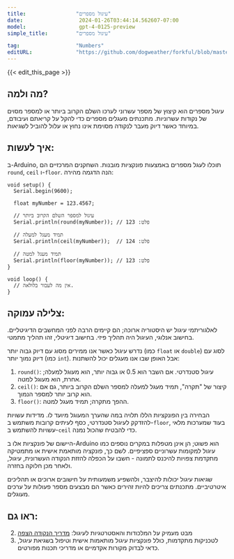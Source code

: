 ```yaml
---
title:                "עיגול מספרים"
date:                  2024-01-26T03:44:14.562607-07:00
model:                 gpt-4-0125-preview
simple_title:         "עיגול מספרים"

tag:                  "Numbers"
editURL:              "https://github.com/dogweather/forkful/blob/master/content/he/arduino/rounding-numbers.md"
---
```


{{< edit_this_page >}}

## מה ולמה?
עיגול מספרים הוא קיצוץ של מספר עשרוני לערכו השלם הקרוב ביותר או למספר מסוים של נקודות עשרוניות. מתכנתים מעגלים מספרים כדי להקל על קריאתם ועיבודם, במיוחד כאשר דיוק מעבר לנקודה מסוימת אינו נחוץ או עלול להוביל לשגיאות.

## איך לעשות:
ב-Arduino, תוכלו לעגל מספרים באמצעות פונקציות מובנות. השחקנים המרכזיים הם `round`, `ceil` ו-`floor`. הנה הדגמה מהירה:

```arduino
void setup() {
  Serial.begin(9600);
  
  float myNumber = 123.4567;

  // עיגול למספר השלם הקרוב ביותר
  Serial.println(round(myNumber)); // פלט: 123

  // תמיד מעגל למעלה
  Serial.println(ceil(myNumber));  // פלט: 124

  // תמיד מעגל למטה
  Serial.println(floor(myNumber)); // פלט: 123
}

void loop() {
  // אין מה לעבור בלולאה.
}
```

## צלילה עמוקה:
לאלגוריתמי עיגול יש היסטוריה ארוכה; הם קיימים הרבה לפני המחשבים הדיגיטליים. בחישוב אנלוגי, העיגול היה תהליך פיזי. בחישוב דיגיטלי, זהו תהליך מתמטי.

נדרש עיגול כאשר אנו ממירים מסוג עם דיוק גבוה יותר (כמו `float` או `double`) לסוג עם דיוק נמוך יותר (כמו `int`). אבל האופן שבו אנו מעגלים יכול להשתנות:

1. `round()`: עיגול סטנדרטי. אם השבר הוא 0.5 או גבוה יותר, הוא מעוגל למעלה; אחרת, הוא מעוגל למטה.
2. `ceil()`: קיצור של "תקרה", תמיד מעגל למעלה למספר השלם הקרוב ביותר, גם אם הוא קרוב יותר למספר הנמוך.
3. `floor()`: ההפך מתקרה; תמיד מעגל למטה.

הבחירה בין הפונקציות הללו תלויה במה שהערך המעוגל מיועד לו. מדידות עשויות להזדקק לעיגול סטנדרטי, כסף לעיתים קרובות משתמש ב-`floor`, בעוד שמערכות מלאי עשויות להשתמש ב-`ceil` כדי להבטיח שהכול נמנה.

היישום של פונקציות אלו ב-Arduino הוא פשוט; הן אינן מטפלות במקרים נוספים כמו עיגול למקומות עשרוניים ספציפיים. לשם כך, פונקציה מותאמת אישית או מתמטיקה מתקדמת צפויות להיכנס לתמונה - חשבו על הכפלה להזזת הנקודה העשרונית, עיגול, ולאחר מכן חלוקה בחזרה.

שגיאות עיגול יכולות להיצבר, ולהשפיע משמעותית על חישובים ארוכים או תהליכים איטרטיביים. מתכנתים צריכים להיות זהירים כאשר הם מבצעים מספר פעולות על ערכים מעוגלים.

## ראו גם:
2. מבט מעמיק על המלכודות והאסטרטגיות לעיגול: [מדריך הנקודה הצפה](https://floating-point-gui.de/)
3. לטכניקות מתקדמות, כולל פונקציות עיגול מותאמות אישית וטיפול בשגיאת עיגול, כדאי לבדוק מקורות אקדמיים או מדריכי תכנות מפורטים.
